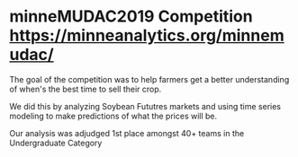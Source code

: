 # minneMUDAC2019 Competition https://minneanalytics.org/minnemudac/
The goal of the competition was to help farmers get a better understanding of when's the best time to sell their crop.

We did this by analyzing Soybean Fututres markets and using time series modeling to make predictions of what the prices will be.

Our analysis was adjudged 1st place amongst 40+ teams in the Undergraduate Category

